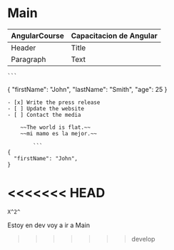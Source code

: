# Main
| AngularCourse | Capacitacion de Angular |
| ----------- | ----------- |
| Header | Title |
| Paragraph | Text | 

 	```
{
  "firstName": "John",
  "lastName": "Smith",
  "age": 25
}
``` 
- [x] Write the press release
- [ ] Update the website
- [ ] Contact the media 

 	~~The world is flat.~~
  	~~mi mamo es la mejor.~~
   
    	```
{
  "firstName": "John",
}
``` 
<<<<<<< HEAD
=======
 	X^2^ 
  Estoy en dev voy a ir a Main
>>>>>>> develop

